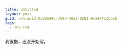 ```yaml
---
title: untitled
layout: post
guid: urn:uuid:050de99c-7597-49a3-9281-9ca84fccbb5b
tags:
  - jug-jug
---
```


我很懒，还没开始写。

